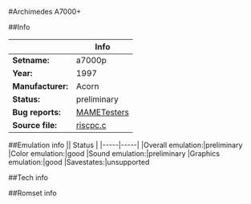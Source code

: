#Archimedes A7000+

##Info

||Info|
|-----|-----|
|**Setname:**|a7000p
|**Year:**|1997
|**Manufacturer:**|Acorn
|**Status:**|preliminary
|**Bug reports:**|[MAMETesters](http://mametesters.org/view_all_set.php?type=1&temporary=y&search=riscpc.c)
|**Source file:**|[riscpc.c](https://github.com/mamedev/mame/blob/master/src/mess/drivers/riscpc.c)

##Emulation info
|| Status |
|-----|-----|
|Overall emulation:|preliminary
|Color emulation:|good
|Sound emulation:|preliminary
|Graphics emulation:|good
|Savestates:|unsupported

##Tech info

##Romset info

<!--- START OF EDITED COMMENT DO NOT TOUCH TEXT ABOVE-->
